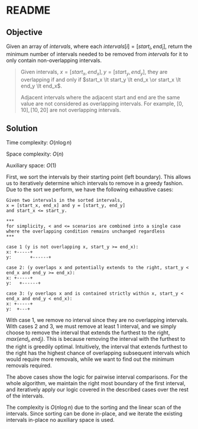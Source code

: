 # README

## Objective

Given an array of $intervals$, where each $intervals[i] = [start_i, end_i]$,
return the minimum number of intervals needed to be removed from $intervals$
for it to only contain non-overlapping intervals.

> Given intervals, $x = [start_x, end_x], y = [start_y, end_y]$,
they are overlapping if and only if 
$start_x \lt start_y \lt end_x \or start_x \lt end_y \lt end_x$.
>
> Adjacent intervals where the adjacent start and end are the same value
are not considered as overlapping intervals.
For example, $[0, 10], [10, 20]$ are not overlapping intervals.

## Solution

Time complexity: $O(n \log n)$

Space complexity: $O(n)$

Auxiliary space: $O(1)$

First, we sort the intervals by their starting point (left boundary).
This allows us to iteratively determine which intervals to remove in a greedy fashion.
Due to the sort we perform, we have the following exhaustive cases:

```
Given two intervals in the sorted intervals,
x = [start_x, end_x] and y = [start_y, end_y]
and start_x <= start_y.

***
for simplicity, < and <= scenarios are combined into a single case
where the overlapping condition remains unchanged regardless
***

case 1 (y is not overlapping x, start_y >= end_x):
x: +-----+
y:       +------+

case 2: (y overlaps x and potentially extends to the right, start_y < end_x and end_y >= end_x):
x: +-----+
y:   +------+

case 3: (y overlaps x and is contained strictly within x, start_y < end_x and end_y < end_x):
x: +-----+
y:  +---+
```

With case 1, we remove no interval since they are no overlapping intervals.
With cases 2 and 3, we must remove at least 1 interval, and we simply choose to remove the interval that
extends the furthest to the right, $max(end_i, end_j)$.
This is because removing the interval with the furthest to the right is greedily optimal.
Intuitively, the interval that extends furthest to the right has the highest chance of overlapping
subsequent intervals which would require more removals, while we want to find out the minimum removals required.

The above cases show the logic for pairwise interval comparisons.
For the whole algorithm, we maintain the right most boundary of the first interval, and iteratively apply our logic
covered in the described cases over the rest of the intervals.

The complexity is $O(n \log n)$ due to the sorting and the linear scan of the intervals.
Since sorting can be done in-place, and we iterate the existing intervals in-place no auxiliary space is used. 
